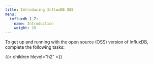 ```yaml
---
title: Introducing InfluxDB OSS
menu:
  influxdb_1_7:
    name: Introduction
    weight: 20
---
```


To get up and running with the open source (OSS) version of InfluxDB, complete the following tasks:

{{< children hlevel="h2" >}}
